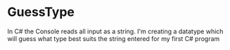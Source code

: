 # GuessType
In C# the Console reads all input as a string. I'm creating a datatype which will guess what type best suits the string entered for my first C# program

